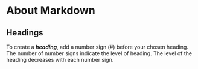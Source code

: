 # About Markdown
## Headings


To create a ***heading***, add a number sign (#) before your chosen heading. The number of number signs indicate the level of heading. The level of the heading decreases with each number sign.
